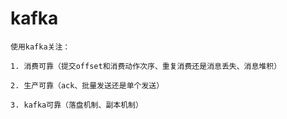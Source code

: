 # kafka

```
使用kafka关注：

1. 消费可靠（提交offset和消费动作次序、重复消费还是消息丢失、消息堆积）

2. 生产可靠（ack、批量发送还是单个发送）

3. kafka可靠（落盘机制、副本机制）
```

